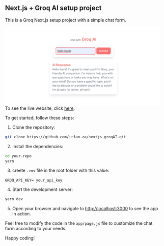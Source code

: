 ## Next.js + Groq AI setup project

This is a Groq Next.js setup project with a simple chat form.

![Demo Image](https://github.com/irfan-za/nextjs-groqAI/blob/main/public/demo.png)
To see the live website, click [here](https://nextjs-groqAI.vercel.app).

To get started, follow these steps:

1. Clone the repository:

```bash
git clone https://github.com/irfan-za/nextjs-groqAI.git
```

2. Install the dependencies:

```bash
cd your-repo
yarn
```

3. creete `.env` file in the root folder with this value:

`
GROQ_API_KEY= your_api_key
`

4. Start the development server:

```bash
yarn dev
```

5. Open your browser and navigate to [http://localhost:3000](http://localhost:3000) to see the app in action.

Feel free to modify the code in the `app/page.js` file to customize the chat form according to your needs.

Happy coding!
